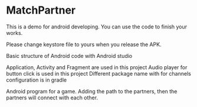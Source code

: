 # MatchPartner

This is a demo for android developing. You can use the code to finish your works.

Please change keystore file to yours when you release the APK.

Basic structure of Android code with Android studio

Application, Activity and Fragment are used in this project
Audio player for button click is used in this project
Different package name with for channels configuration is in gradle

Android program for a game. Adding the path to the partners, then the partners will connect with each other.
